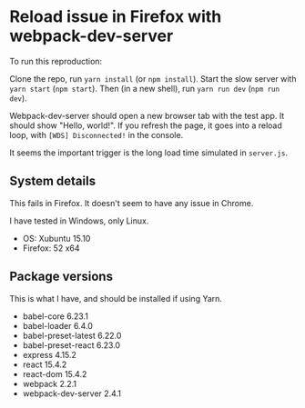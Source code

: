 # Reload issue in Firefox with webpack-dev-server

To run this reproduction:

Clone the repo, run `yarn install` (or `npm install`).
Start the slow server with `yarn start` (`npm start`).
Then (in a new shell), run `yarn run dev` (`npm run dev`).

Webpack-dev-server should open a new browser tab with the test app. It should show "Hello, world!". If you refresh the page, it goes into a reload loop, with `[WDS] Disconnected!` in the console.

It seems the important trigger is the long load time simulated in `server.js`.

## System details

This fails in Firefox. It doesn't seem to have any issue in Chrome.

I have tested in Windows, only Linux.

- OS: Xubuntu 15.10
- Firefox: 52 x64

## Package versions

This is what I have, and should be installed if using Yarn.

- babel-core 6.23.1
- babel-loader 6.4.0
- babel-preset-latest 6.22.0
- babel-preset-react 6.23.0
- express 4.15.2
- react 15.4.2
- react-dom 15.4.2
- webpack 2.2.1
- webpack-dev-server 2.4.1

